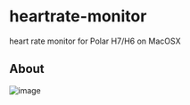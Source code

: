 # heartrate-monitor
heart rate monitor for Polar H7/H6 on MacOSX

## About

![image](http://narr.jp/private/miyoshi/heartrate_monitor/polar_h7.jpg)
